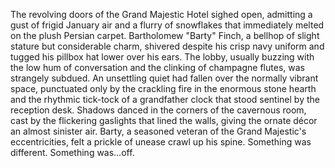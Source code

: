 The revolving doors of the Grand Majestic Hotel sighed open, admitting a gust of frigid January air and a flurry of snowflakes that immediately melted on the plush Persian carpet.  Bartholomew "Barty" Finch, a bellhop of slight stature but considerable charm, shivered despite his crisp navy uniform and tugged his pillbox hat lower over his ears. The lobby, usually buzzing with the low hum of conversation and the clinking of champagne flutes, was strangely subdued. An unsettling quiet had fallen over the normally vibrant space, punctuated only by the crackling fire in the enormous stone hearth and the rhythmic tick-tock of a grandfather clock that stood sentinel by the reception desk.  Shadows danced in the corners of the cavernous room, cast by the flickering gaslights that lined the walls, giving the ornate décor an almost sinister air.  Barty, a seasoned veteran of the Grand Majestic's eccentricities, felt a prickle of unease crawl up his spine.  Something was different. Something was…off.
